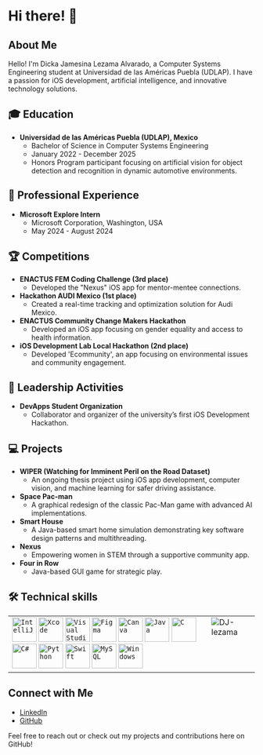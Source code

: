 # Hi there! :wave:

## About Me

Hello! I'm Dicka Jamesina Lezama Alvarado, a Computer Systems Engineering student at Universidad de las Américas Puebla (UDLAP). I have a passion for iOS development, artificial intelligence, and innovative technology solutions.

## :mortar_board: Education

- **Universidad de las Américas Puebla (UDLAP), Mexico**
  - Bachelor of Science in Computer Systems Engineering
  - January 2022 - December 2025
  - Honors Program participant focusing on artificial vision for object detection and recognition in dynamic automotive environments.

## :briefcase: Professional Experience

- **Microsoft Explore Intern**
  - Microsoft Corporation, Washington, USA
  - May 2024 - August 2024

## :trophy: Competitions

- **ENACTUS FEM Coding Challenge (3rd place)**
  - Developed the "Nexus" iOS app for mentor-mentee connections.
- **Hackathon AUDI Mexico (1st place)**
  - Created a real-time tracking and optimization solution for Audi Mexico.
- **ENACTUS Community Change Makers Hackathon**
  - Developed an iOS app focusing on gender equality and access to health information.
- **iOS Development Lab Local Hackathon (2nd place)**
  - Developed 'Ecommunity', an app focusing on environmental issues and community engagement.

## :busts_in_silhouette: Leadership Activities

- **DevApps Student Organization**
  - Collaborator and organizer of the university’s first iOS Development Hackathon.

## :computer: Projects

- **WIPER (Watching for Imminent Peril on the Road Dataset)**
  - An ongoing thesis project using iOS app development, computer vision, and machine learning for safer driving assistance.
- **Space Pac-man**
  - A graphical redesign of the classic Pac-Man game with advanced AI implementations.
- **Smart House**
  - A Java-based smart home simulation demonstrating key software design patterns and multithreading.
- **Nexus**
  - Empowering women in STEM through a supportive community app.
- **Four in Row**
  - Java-based GUI game for strategic play.

## :hammer_and_wrench: Technical skills

<div align="center">
  <table>
    <tr>
      <td valign="top">
        <code><img width="50" src="https://user-images.githubusercontent.com/25181517/192108890-200809d1-439c-4e23-90d3-b090cf9a4eea.png" alt="IntelliJ" title="IntelliJ"/></code>
        <code><img width="50" src="https://user-images.githubusercontent.com/25181517/186711578-bf30cb30-40b7-4b45-95a5-bdf837c372e7.png" alt="Xcode" title="Xcode"/></code>
        <code><img width="50" src="https://user-images.githubusercontent.com/25181517/192108891-d86b6220-e232-423a-bf5f-90903e6887c3.png" alt="Visual Studio Code" title="Visual Studio Code"/></code>
        <code><img width="50" src="https://user-images.githubusercontent.com/25181517/189715289-df3ee512-6eca-463f-a0f4-c10d94a06b2f.png" alt="Figma" title="Figma"/></code>
        <code><img width="50" src="https://github.com/marwin1991/profile-technology-icons/assets/136815194/02494c7c-de6a-43a6-9293-6369696842ed" alt="Canva" title="Canva"/></code>
        <code><img width="50" src="https://user-images.githubusercontent.com/25181517/117201156-9a724800-adec-11eb-9a9d-3cd0f67da4bc.png" alt="Java" title="Java"/></code>
        <code><img width="50" src="https://user-images.githubusercontent.com/25181517/192106070-46255bcf-65e6-4c6b-a296-bf8d0d8fb2a7.png" alt="C" title="C"/></code>
        <code><img width="50" src="https://user-images.githubusercontent.com/25181517/121405384-444d7300-c95d-11eb-959f-913020d3bf90.png" alt="C#" title="C#"/></code>
        <code><img width="50" src="https://user-images.githubusercontent.com/25181517/183423507-c056a6f9-1ba8-4312-a350-19bcbc5a8697.png" alt="Python" title="Python"/></code>
        <code><img width="50" src="https://user-images.githubusercontent.com/25181517/121406389-6267a300-c95e-11eb-8d67-f1e22afe8aea.png" alt="Swift" title="Swift"/></code>
        <code><img width="50" src="https://user-images.githubusercontent.com/25181517/183896128-ec99105a-ec1a-4d85-b08b-1aa1620b2046.png" alt="MySQL" title="MySQL"/></code>
        <code><img width="50" src="https://user-images.githubusercontent.com/25181517/186884150-05e9ff6d-340e-4802-9533-2c3f02363ee3.png" alt="Windows" title="Windows"/></code>
      </td>
      <td valign="top">
        <img src="https://github-readme-stats.vercel.app/api/top-langs?username=DJ-lezama&show_icons=true&locale=en&layout=compact" alt="DJ-lezama" />
      </td>
    </tr>
  </table>
</div>

## Connect with Me
- [LinkedIn](#)
- [GitHub](#)

Feel free to reach out or check out my projects and contributions here on GitHub!
